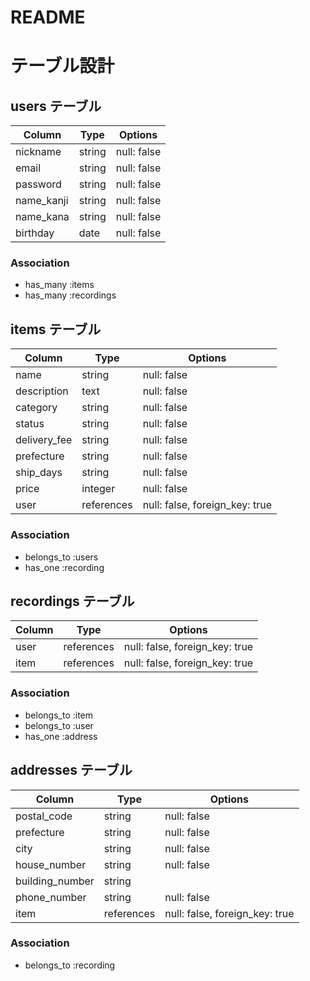 # README

# テーブル設計

## users テーブル

| Column     | Type   | Options     |
| ---------- | ------ | ----------- |
| nickname   | string | null: false |
| email      | string | null: false |
| password   | string | null: false |
| name_kanji | string | null: false |
| name_kana  | string | null: false |
| birthday   | date   | null: false |


### Association

- has_many :items
- has_many :recordings

## items テーブル

| Column       | Type       | Options     |
| ------------ | ---------- | ----------- |
| name         | string     | null: false |
| description  | text       | null: false |
| category     | string     | null: false |
| status       | string     | null: false |
| delivery_fee | string     | null: false |
| prefecture   | string     | null: false |
| ship_days    | string     | null: false |
| price        | integer    | null: false |
| user         | references | null: false, foreign_key: true |


### Association

- belongs_to :users
- has_one :recording

## recordings テーブル

| Column | Type       | Options                        |
| ------ | ---------- | ------------------------------ |
| user   | references | null: false, foreign_key: true |
| item   | references | null: false, foreign_key: true |

### Association

- belongs_to :item
- belongs_to :user
- has_one :address


##  addresses テーブル

| Column           | Type       | Options     |
| ---------------- | ---------- | ----------- |
| postal_code      | string     | null: false |
| prefecture       | string     | null: false |
| city             | string     | null: false |
| house_number     | string     | null: false |
| building_number  | string     |             |
| phone_number     | string     | null: false |
| item             | references | null: false, foreign_key: true |


### Association

- belongs_to :recording

